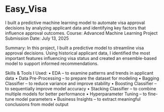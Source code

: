 # Easy_Visa
I built a predictive machine learning model to automate visa approval decisions by analyzing applicant data and identifying key factors that influence approval outcomes.
Course: Advanced Machine Learning
Project Submission Date: July 13, 2025

Summary:
In this project, I built a predictive model to streamline visa approval decisions. Using historical applicant data, I identified the most important features influencing visa status and created an ensemble-based model to support informed recommendations.

Skills & Tools I Used:
	•	EDA – to examine patterns and trends in applicant data
	•	Data Pre-Processing – to prepare the dataset for modeling
	•	Bagging Classifier – to reduce variance and improve stability
	•	Boosting Classifier – to sequentially improve model accuracy
	•	Stacking Classifier – to combine multiple models for better performance
	•	Hyperparameter Tuning – to fine-tune model parameters
	•	Business Insights – to extract meaningful conclusions from model output
